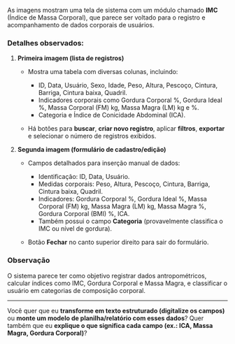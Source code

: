 As imagens mostram uma tela de sistema com um módulo chamado **IMC** (Índice de Massa Corporal), que parece ser voltado para o registro e acompanhamento de dados corporais de usuários.

### Detalhes observados:

1. **Primeira imagem (lista de registros)**

   * Mostra uma tabela com diversas colunas, incluindo:

     * ID, Data, Usuário, Sexo, Idade, Peso, Altura, Pescoço, Cintura, Barriga, Cintura baixa, Quadril.
     * Indicadores corporais como Gordura Corporal %, Gordura Ideal %, Massa Corporal (FM) kg, Massa Magra (LM) kg e %.
     * Categoria e Índice de Conicidade Abdominal (ICA).
   * Há botões para **buscar**, **criar novo registro**, aplicar **filtros**, **exportar** e selecionar o número de registros exibidos.

2. **Segunda imagem (formulário de cadastro/edição)**

   * Campos detalhados para inserção manual de dados:

     * Identificação: ID, Data, Usuário.
     * Medidas corporais: Peso, Altura, Pescoço, Cintura, Barriga, Cintura baixa, Quadril.
     * Indicadores: Gordura Corporal %, Gordura Ideal %, Massa Corporal (FM) kg, Massa Magra (LM) kg, Massa Magra %, Gordura Corporal (BMI) %, ICA.
     * Também possui o campo **Categoria** (provavelmente classifica o IMC ou nível de gordura).
   * Botão **Fechar** no canto superior direito para sair do formulário.

### Observação

O sistema parece ter como objetivo registrar dados antropométricos, calcular índices como IMC, Gordura Corporal e Massa Magra, e classificar o usuário em categorias de composição corporal.

---

Você quer que eu **transforme em texto estruturado (digitalize os campos)** ou **monte um modelo de planilha/relatório com esses dados**? Quer também que eu **explique o que significa cada campo (ex.: ICA, Massa Magra, Gordura Corporal)**?
